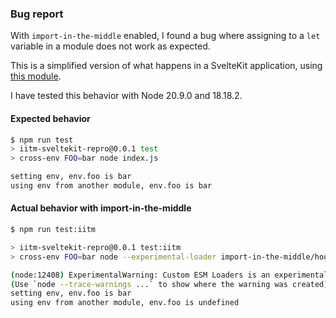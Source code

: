 ### Bug report

With `import-in-the-middle` enabled, I found a bug where assigning to a 
`let` variable in a module does not work as expected.

This is a simplified version of what happens in a SvelteKit application,
using [this module](https://github.com/sveltejs/kit/blob/master/packages/kit/src/runtime/shared-server.js).

I have tested this behavior with Node 20.9.0 and 18.18.2.

#### Expected behavior

```bash
$ npm run test
> iitm-sveltekit-repro@0.0.1 test
> cross-env FOO=bar node index.js

setting env, env.foo is bar
using env from another module, env.foo is bar
```

#### Actual behavior with import-in-the-middle
```bash
$ npm run test:iitm

> iitm-sveltekit-repro@0.0.1 test:iitm
> cross-env FOO=bar node --experimental-loader import-in-the-middle/hook.mjs index.js

(node:12408) ExperimentalWarning: Custom ESM Loaders is an experimental feature and might change at any time
(Use `node --trace-warnings ...` to show where the warning was created)
setting env, env.foo is bar
using env from another module, env.foo is undefined
```